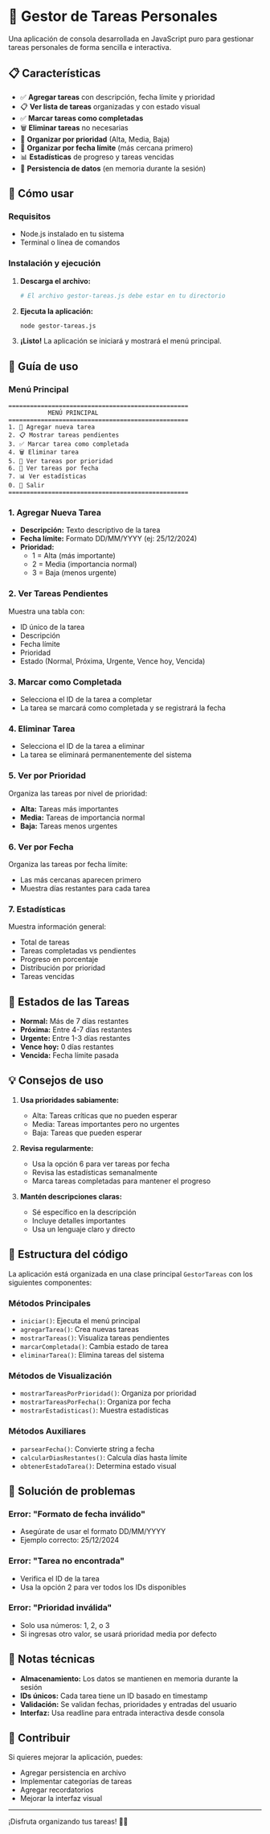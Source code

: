 # 🎯 Gestor de Tareas Personales

Una aplicación de consola desarrollada en JavaScript puro para gestionar tareas personales de forma sencilla e interactiva.

## 📋 Características

- ✅ **Agregar tareas** con descripción, fecha límite y prioridad
- 📋 **Ver lista de tareas** organizadas y con estado visual
- ✅ **Marcar tareas como completadas**
- 🗑️ **Eliminar tareas** no necesarias
- 🎯 **Organizar por prioridad** (Alta, Media, Baja)
- 📅 **Organizar por fecha límite** (más cercana primero)
- 📊 **Estadísticas** de progreso y tareas vencidas
- 💾 **Persistencia de datos** (en memoria durante la sesión)

## 🚀 Cómo usar

### Requisitos

- Node.js instalado en tu sistema
- Terminal o línea de comandos

### Instalación y ejecución

1. **Descarga el archivo:**

   ```bash
   # El archivo gestor-tareas.js debe estar en tu directorio
   ```

2. **Ejecuta la aplicación:**

   ```bash
   node gestor-tareas.js
   ```

3. **¡Listo!** La aplicación se iniciará y mostrará el menú principal.

## 📖 Guía de uso

### Menú Principal

```
==================================================
           MENÚ PRINCIPAL
==================================================
1. 📝 Agregar nueva tarea
2. 📋 Mostrar tareas pendientes
3. ✅ Marcar tarea como completada
4. 🗑️ Eliminar tarea
5. 🎯 Ver tareas por prioridad
6. 📅 Ver tareas por fecha
7. 📊 Ver estadísticas
0. 🚪 Salir
==================================================
```

### 1. Agregar Nueva Tarea

- **Descripción:** Texto descriptivo de la tarea
- **Fecha límite:** Formato DD/MM/YYYY (ej: 25/12/2024)
- **Prioridad:**
  - 1 = Alta (más importante)
  - 2 = Media (importancia normal)
  - 3 = Baja (menos urgente)

### 2. Ver Tareas Pendientes

Muestra una tabla con:

- ID único de la tarea
- Descripción
- Fecha límite
- Prioridad
- Estado (Normal, Próxima, Urgente, Vence hoy, Vencida)

### 3. Marcar como Completada

- Selecciona el ID de la tarea a completar
- La tarea se marcará como completada y se registrará la fecha

### 4. Eliminar Tarea

- Selecciona el ID de la tarea a eliminar
- La tarea se eliminará permanentemente del sistema

### 5. Ver por Prioridad

Organiza las tareas por nivel de prioridad:

- **Alta:** Tareas más importantes
- **Media:** Tareas de importancia normal
- **Baja:** Tareas menos urgentes

### 6. Ver por Fecha

Organiza las tareas por fecha límite:

- Las más cercanas aparecen primero
- Muestra días restantes para cada tarea

### 7. Estadísticas

Muestra información general:

- Total de tareas
- Tareas completadas vs pendientes
- Progreso en porcentaje
- Distribución por prioridad
- Tareas vencidas

## 🎨 Estados de las Tareas

- **Normal:** Más de 7 días restantes
- **Próxima:** Entre 4-7 días restantes
- **Urgente:** Entre 1-3 días restantes
- **Vence hoy:** 0 días restantes
- **Vencida:** Fecha límite pasada

## 💡 Consejos de uso

1. **Usa prioridades sabiamente:**

   - Alta: Tareas críticas que no pueden esperar
   - Media: Tareas importantes pero no urgentes
   - Baja: Tareas que pueden esperar

2. **Revisa regularmente:**

   - Usa la opción 6 para ver tareas por fecha
   - Revisa las estadísticas semanalmente
   - Marca tareas completadas para mantener el progreso

3. **Mantén descripciones claras:**
   - Sé específico en la descripción
   - Incluye detalles importantes
   - Usa un lenguaje claro y directo

## 🔧 Estructura del código

La aplicación está organizada en una clase principal `GestorTareas` con los siguientes componentes:

### Métodos Principales

- `iniciar()`: Ejecuta el menú principal
- `agregarTarea()`: Crea nuevas tareas
- `mostrarTareas()`: Visualiza tareas pendientes
- `marcarCompletada()`: Cambia estado de tarea
- `eliminarTarea()`: Elimina tareas del sistema

### Métodos de Visualización

- `mostrarTareasPorPrioridad()`: Organiza por prioridad
- `mostrarTareasPorFecha()`: Organiza por fecha
- `mostrarEstadisticas()`: Muestra estadísticas

### Métodos Auxiliares

- `parsearFecha()`: Convierte string a fecha
- `calcularDiasRestantes()`: Calcula días hasta límite
- `obtenerEstadoTarea()`: Determina estado visual

## 🐛 Solución de problemas

### Error: "Formato de fecha inválido"

- Asegúrate de usar el formato DD/MM/YYYY
- Ejemplo correcto: 25/12/2024

### Error: "Tarea no encontrada"

- Verifica el ID de la tarea
- Usa la opción 2 para ver todos los IDs disponibles

### Error: "Prioridad inválida"

- Solo usa números: 1, 2, o 3
- Si ingresas otro valor, se usará prioridad media por defecto

## 📝 Notas técnicas

- **Almacenamiento:** Los datos se mantienen en memoria durante la sesión
- **IDs únicos:** Cada tarea tiene un ID basado en timestamp
- **Validación:** Se validan fechas, prioridades y entradas del usuario
- **Interfaz:** Usa readline para entrada interactiva desde consola

## 🤝 Contribuir

Si quieres mejorar la aplicación, puedes:

- Agregar persistencia en archivo
- Implementar categorías de tareas
- Agregar recordatorios
- Mejorar la interfaz visual

---

¡Disfruta organizando tus tareas! 🎯✨
